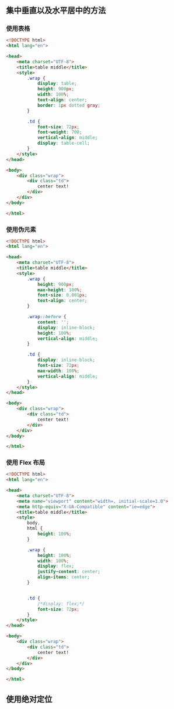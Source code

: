 ## 集中垂直以及水平居中的方法

### 使用表格
```html
<!DOCTYPE html>
<html lang="en">

<head>
    <meta charset="UTF-8">
    <title>table middle</title>
    <style>
        .wrap {
            display: table;
            height: 900px;
            width: 100%;
            text-align: center;
            border: 1px dotted gray;
        }

        .td {
            font-size: 72px;
            font-weight: 700;
            vertical-align: middle;
            display: table-cell;
        }
    </style>
</head>

<body>
    <div class="wrap">
        <div class="td">
            center text!
        </div>
    </div>
</body>

</html>
```

### 使用伪元素

```html
<!DOCTYPE html>
<html lang="en">

<head>
    <meta charset="UTF-8">
    <title>table middle</title>
    <style>
        .wrap {
            height: 900px;
            max-height: 100%;
            font-size: 0.001px;
            text-align: center;
        }

        .wrap::before {
            content: '';
            display: inline-block;
            height: 100%;
            vertical-align: middle;
        }

        .td {
            display: inline-block;
            font-size: 72px;
            max-width: 100%;
            vertical-align: middle;
        }
    </style>
</head>

<body>
    <div class="wrap">
        <div class="td">
            center text!
        </div>
    </div>
</body>

</html>
```

### 使用 Flex 布局

```html
<!DOCTYPE html>
<html lang="en">

<head>
    <meta charset="UTF-8">
    <meta name="viewport" content="width=, initial-scale=1.0">
    <meta http-equiv="X-UA-Compatible" content="ie=edge">
    <title>table middle</title>
    <style>
        body,
        html {
            height: 100%;
        }

        .wrap {
            height: 100%;
            width: 100%;
            display: flex;
            justify-content: center;
            align-items: center;
        }


        .td {
            /*display: flex;*/
            font-size: 72px;
        }
    </style>
</head>

<body>
    <div class="wrap">
        <div class="td">
            center text!
        </div>
    </div>
</body>

</html>
```

## 使用绝对定位

<!DOCTYPE html>
<html lang="en">

<head>
    <meta charset="UTF-8">
    <meta name="viewport" content="width=device-width, initial-scale=1.0">
    <meta http-equiv="X-UA-Compatible" content="ie=edge">
    <title>绝对定位垂直居中对齐</title>
    <style>
        * {
            margin: 0;
            padding: 0
        }

        html,
        body {
            height: 100%;
        }

        .main {
            position: relative;
            height: 100%;
            /*margin-top: -50%;*/
        }

        .item {
            position: absolute;
            width: 100px;
            height: 100px;
            top: 50%;
            left: 50%;
            /*使用top以及left后元素左上角点定位到中心位置，使用
            * margin使其元素的中心定位到中心位置，如下图所示
            */
            margin-left: -50px;
            margin-top: -50px;
        }
    </style>
</head>

<body>
    <div class="main">
        <div class="item">
            center text!
        </div>
    </div>

</body>

</html>
```

![css Absolute绝对定位居中例子](https://cloud.githubusercontent.com/assets/24730006/26290880/4886c390-3edd-11e7-8585-15c5da632413.jpg)